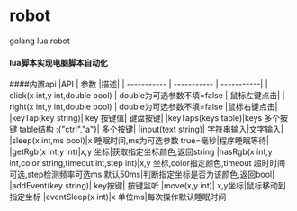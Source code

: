 # robot
golang lua robot

#### lua脚本实现电脑脚本自动化

####内置api
|API      | 参数 |描述|
| ----------- | ----------- | -----------|
| click(x int,y int,double bool)       | double为可选参数不填=false      | 鼠标左键点击|
| right(x int,y int,double bool)   | double为可选参数不填=false        |鼠标右键点击|
|keyTap(key string)| key 按键值| 键盘按键|
|keyTaps(keys table)|keys 多个按键 table结构 :{"ctrl","a"}| 多个按键|
|input(text string)| 字符串输入|文字输入|
|sleep(x int,ms bool)|x 睡眠时间,ms为可选参数 true=毫秒|程序睡眠等待|
|getRgb(x int,y int)|x,y 坐标|获取指定坐标颜色,返回string
|hasRgb(x int,y int,color string,timeout int,step int)|x,y 坐标,color指定颜色,timeout 超时时间可选,step检测频率可选ms 默认50ms|判断指定坐标是否为该颜色,返回bool|
|addEvent(key string)| key按键| 按键监听
|move(x,y int)| x,y坐标|鼠标移动到指定坐标
|eventSleep(x int)|x 单位ms|每次操作默认睡眠时间